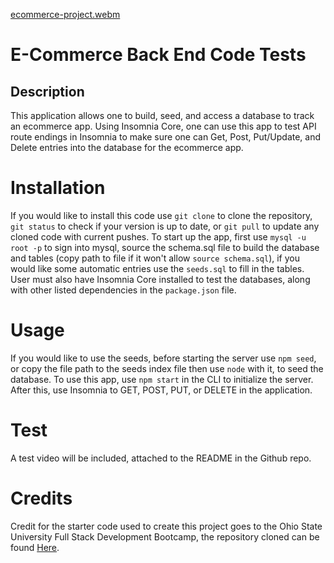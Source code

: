 [ecommerce-project.webm](https://github.com/KC-Nick/ecommerce-project/assets/139719585/86e6aae7-88ec-4d67-9786-24947c2fcd3f)
# E-Commerce Back End Code Tests

## Description

This application allows one to build, seed, and access a database to track an ecommerce app. Using Insomnia Core, one can use this app to test API route endings in Insomnia to make sure one can Get, Post, Put/Update, and Delete entries into the database for the ecommerce app.

# Installation

  If you would like to install this code use `git clone` to clone the repository, `git status` to check if your version is up to date, or `git pull` to update any cloned code with current pushes. To start up the app, first use `mysql -u root -p` to sign into mysql, source the schema.sql file to build the database and tables (copy path to file if it won't allow `source schema.sql`), if you would like some automatic entries use the `seeds.sql` to fill in the tables. User must also have Insomnia Core installed to test the databases, along with other listed dependencies in the `package.json` file.

# Usage

If you would like to use the seeds, before starting the server use `npm seed`, or copy the file path to the seeds index file then use `node` with it, to seed the database. To use this app, use `npm start` in the CLI to initialize the server. After this, use Insomnia to GET, POST, PUT, or DELETE in the application.

# Test

A test video will be included, attached to the README in the Github repo.

# Credits

Credit for the starter code used to create this project goes to the Ohio State University Full Stack Development Bootcamp, the repository cloned can be found [Here](https://github.com/coding-boot-camp/fantastic-umbrella).
